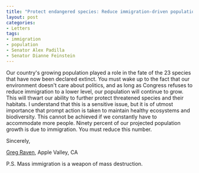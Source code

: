 ```yaml
---
title: "Protect endangered species: Reduce immigration-driven population growth"
layout: post
categories:
- Letters
tags:
- immigration
- population
- Senator Alex Padilla
- Senator Dianne Feinstein
---
```


Our country's growing population played a role in the fate of the 23 species that have now been declared extinct. You must wake up to the fact that our environment doesn't care about politics, and as long as Congress refuses to reduce immigration to a lower level, our population will continue to grow. This will thwart our ability to further protect threatened species and their habitats. I understand that this is a sensitive issue, but it is of utmost importance that prompt action is taken to maintain healthy ecosystems and biodiversity. This cannot be achieved if we constantly have to accommodate more people. Ninety percent of our projected population growth is due to immigration. You must reduce this number.

Sincerely,

[Greg Raven](https://www.gregraven.org/), Apple Valley, CA

P.S. Mass immigration is a weapon of mass destruction.